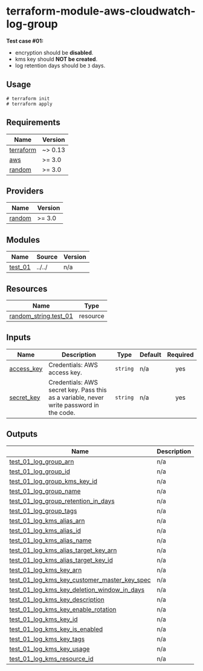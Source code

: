 # terraform-module-aws-cloudwatch-log-group

**Test case #01:**

- encryption should be **disabled**.
- kms key should **NOT be created**.
- log retention days should be `3` days.

## Usage

```
# terraform init
# terraform apply
```

<!-- BEGINNING OF PRE-COMMIT-TERRAFORM DOCS HOOK -->
## Requirements

| Name | Version |
|------|---------|
| <a name="requirement_terraform"></a> [terraform](#requirement\_terraform) | ~> 0.13 |
| <a name="requirement_aws"></a> [aws](#requirement\_aws) | >= 3.0 |
| <a name="requirement_random"></a> [random](#requirement\_random) | >= 3.0 |

## Providers

| Name | Version |
|------|---------|
| <a name="provider_random"></a> [random](#provider\_random) | >= 3.0 |

## Modules

| Name | Source | Version |
|------|--------|---------|
| <a name="module_test_01"></a> [test\_01](#module\_test\_01) | ../../ | n/a |

## Resources

| Name | Type |
|------|------|
| [random_string.test_01](https://registry.terraform.io/providers/hashicorp/random/latest/docs/resources/string) | resource |

## Inputs

| Name | Description | Type | Default | Required |
|------|-------------|------|---------|:--------:|
| <a name="input_access_key"></a> [access\_key](#input\_access\_key) | Credentials: AWS access key. | `string` | n/a | yes |
| <a name="input_secret_key"></a> [secret\_key](#input\_secret\_key) | Credentials: AWS secret key. Pass this as a variable, never write password in the code. | `string` | n/a | yes |

## Outputs

| Name | Description |
|------|-------------|
| <a name="output_test_01_log_group_arn"></a> [test\_01\_log\_group\_arn](#output\_test\_01\_log\_group\_arn) | n/a |
| <a name="output_test_01_log_group_id"></a> [test\_01\_log\_group\_id](#output\_test\_01\_log\_group\_id) | n/a |
| <a name="output_test_01_log_group_kms_key_id"></a> [test\_01\_log\_group\_kms\_key\_id](#output\_test\_01\_log\_group\_kms\_key\_id) | n/a |
| <a name="output_test_01_log_group_name"></a> [test\_01\_log\_group\_name](#output\_test\_01\_log\_group\_name) | n/a |
| <a name="output_test_01_log_group_retention_in_days"></a> [test\_01\_log\_group\_retention\_in\_days](#output\_test\_01\_log\_group\_retention\_in\_days) | n/a |
| <a name="output_test_01_log_group_tags"></a> [test\_01\_log\_group\_tags](#output\_test\_01\_log\_group\_tags) | n/a |
| <a name="output_test_01_log_kms_alias_arn"></a> [test\_01\_log\_kms\_alias\_arn](#output\_test\_01\_log\_kms\_alias\_arn) | n/a |
| <a name="output_test_01_log_kms_alias_id"></a> [test\_01\_log\_kms\_alias\_id](#output\_test\_01\_log\_kms\_alias\_id) | n/a |
| <a name="output_test_01_log_kms_alias_name"></a> [test\_01\_log\_kms\_alias\_name](#output\_test\_01\_log\_kms\_alias\_name) | n/a |
| <a name="output_test_01_log_kms_alias_target_key_arn"></a> [test\_01\_log\_kms\_alias\_target\_key\_arn](#output\_test\_01\_log\_kms\_alias\_target\_key\_arn) | n/a |
| <a name="output_test_01_log_kms_alias_target_key_id"></a> [test\_01\_log\_kms\_alias\_target\_key\_id](#output\_test\_01\_log\_kms\_alias\_target\_key\_id) | n/a |
| <a name="output_test_01_log_kms_key_arn"></a> [test\_01\_log\_kms\_key\_arn](#output\_test\_01\_log\_kms\_key\_arn) | n/a |
| <a name="output_test_01_log_kms_key_customer_master_key_spec"></a> [test\_01\_log\_kms\_key\_customer\_master\_key\_spec](#output\_test\_01\_log\_kms\_key\_customer\_master\_key\_spec) | n/a |
| <a name="output_test_01_log_kms_key_deletion_window_in_days"></a> [test\_01\_log\_kms\_key\_deletion\_window\_in\_days](#output\_test\_01\_log\_kms\_key\_deletion\_window\_in\_days) | n/a |
| <a name="output_test_01_log_kms_key_description"></a> [test\_01\_log\_kms\_key\_description](#output\_test\_01\_log\_kms\_key\_description) | n/a |
| <a name="output_test_01_log_kms_key_enable_rotation"></a> [test\_01\_log\_kms\_key\_enable\_rotation](#output\_test\_01\_log\_kms\_key\_enable\_rotation) | n/a |
| <a name="output_test_01_log_kms_key_id"></a> [test\_01\_log\_kms\_key\_id](#output\_test\_01\_log\_kms\_key\_id) | n/a |
| <a name="output_test_01_log_kms_key_is_enabled"></a> [test\_01\_log\_kms\_key\_is\_enabled](#output\_test\_01\_log\_kms\_key\_is\_enabled) | n/a |
| <a name="output_test_01_log_kms_key_tags"></a> [test\_01\_log\_kms\_key\_tags](#output\_test\_01\_log\_kms\_key\_tags) | n/a |
| <a name="output_test_01_log_kms_key_usage"></a> [test\_01\_log\_kms\_key\_usage](#output\_test\_01\_log\_kms\_key\_usage) | n/a |
| <a name="output_test_01_log_kms_resource_id"></a> [test\_01\_log\_kms\_resource\_id](#output\_test\_01\_log\_kms\_resource\_id) | n/a |
<!-- END OF PRE-COMMIT-TERRAFORM DOCS HOOK -->
